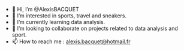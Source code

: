 - 👋 Hi, I’m @AlexisBACQUET
- 👀 I’m interested in sports, travel and sneakers.
- 🌱 I’m currently learning data analysis.
- 💞️ I’m looking to collaborate on projects related to data analysis and sport.
- 📫 How to reach me : alexis.bacquet@hotmail.fr

<!---
AlexisBACQUET/AlexisBACQUET is a ✨ special ✨ repository because its `README.md` (this file) appears on your GitHub profile.
You can click the Preview link to take a look at your changes.
--->
